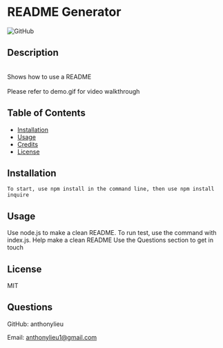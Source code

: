 

  # README Generator

  ![GitHub](https://img.shields.io/github/license/anthonylieu/redesigned-adventure)
  
## Description

<br>Shows how to use a README</br>
<br>Please refer to demo.gif for video walkthrough</br>

## Table of Contents
* [Installation](#installation)
* [Usage](#usage)
* [Credits](#credits)
* [License](#license)

## Installation

```
To start, use npm install in the command line, then use npm install inquire
```

## Usage
Use node.js to make a clean README.  To run test, use the command with index.js.
 Help make a clean README
 Use the Questions section to get in touch
## License
MIT

## Questions

GitHub: anthonylieu

Email: anthonylieu1@gmail.com
